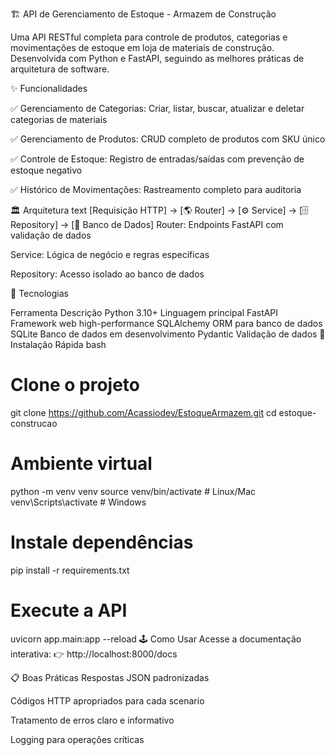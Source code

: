 🏗️ API de Gerenciamento de Estoque - Armazem de Construção

Uma API RESTful completa para controle de produtos, categorias e movimentações de estoque em loja de materiais de construção. Desenvolvida com Python e FastAPI, seguindo as melhores práticas de arquitetura de software.

✨ Funcionalidades

✅ Gerenciamento de Categorias: Criar, listar, buscar, atualizar e deletar categorias de materiais

✅ Gerenciamento de Produtos: CRUD completo de produtos com SKU único

✅ Controle de Estoque: Registro de entradas/saídas com prevenção de estoque negativo

✅ Histórico de Movimentações: Rastreamento completo para auditoria

🏛️ Arquitetura
text
[Requisição HTTP] → [🌎 Router] → [⚙️ Service] → [🗄️ Repository] → [💾 Banco de Dados]
Router: Endpoints FastAPI com validação de dados

Service: Lógica de negócio e regras específicas

Repository: Acesso isolado ao banco de dados

🚀 Tecnologias

Ferramenta	Descrição
Python 3.10+	Linguagem principal
FastAPI	Framework web high-performance
SQLAlchemy	ORM para banco de dados
SQLite	Banco de dados em desenvolvimento
Pydantic	Validação de dados
🏁 Instalação Rápida
bash

# Clone o projeto
git clone https://github.com/Acassiodev/EstoqueArmazem.git
cd estoque-construcao

# Ambiente virtual
python -m venv venv
source venv/bin/activate  # Linux/Mac
venv\Scripts\activate     # Windows

# Instale dependências

pip install -r requirements.txt

# Execute a API

uvicorn app.main:app --reload
🕹️ Como Usar
Acesse a documentação interativa:
👉 http://localhost:8000/docs

📋 Boas Práticas
Respostas JSON padronizadas

Códigos HTTP apropriados para cada scenario

Tratamento de erros claro e informativo

Logging para operações críticas


